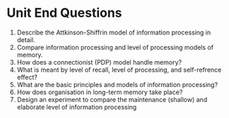 # Unit End Questions
1. Describe the Attkinson-Shiffrin model of information processing in detail.
1. Compare information processing and level of processing models of memory.
1. How does a connectionist (PDP) model handle memory?
1. What is meant by level of recall, level of processing, and self-refrence effect?
1. What are the basic principles and models of information processing?
1. How does organisation in long-term memory take place?
1. Design an experiment to compare the maintenance (shallow) and elaborate level of information processing
